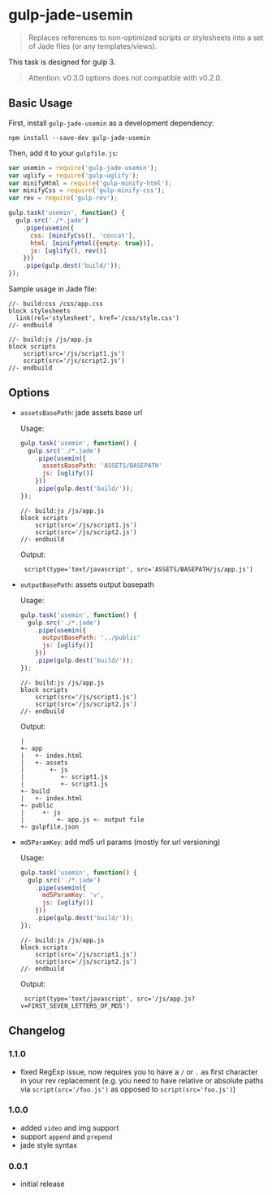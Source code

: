 # gulp-jade-usemin
> Replaces references to non-optimized scripts or stylesheets into a set of Jade files (or any templates/views).

This task is designed for gulp 3.
> Attention: v0.3.0 options does not compatible with v0.2.0.

## Basic Usage

First, install `gulp-jade-usemin` as a development dependency:

```shell
npm install --save-dev gulp-jade-usemin
```

Then, add it to your `gulpfile.js`:

```javascript
var usemin = require('gulp-jade-usemin');
var uglify = require('gulp-uglify');
var minifyHtml = require('gulp-minify-html');
var minifyCss = require('gulp-minify-css');
var rev = require('gulp-rev');

gulp.task('usemin', function() {
  gulp.src('./*.jade')
    .pipe(usemin({
      css: [minifyCss(), 'concat'],
      html: [minifyHtml({empty: true})],
      js: [uglify(), rev()]
    }))
    .pipe(gulp.dest('build/'));
});
```

Sample usage in Jade file:

```jade
//- build:css /css/app.css
block stylesheets
  link(rel='stylesheet', href='/css/style.css')
//- endbuild

//- build:js /js/app.js
block scripts
    script(src='/js/script1.js')
    script(src='/js/script2.js')
//- endbuild
```

## Options
-  `assetsBasePath`: jade assets base url

    Usage:
    ```javascript
    gulp.task('usemin', function() {
      gulp.src('./*.jade')
        .pipe(usemin({
          assetsBasePath: 'ASSETS/BASEPATH'
          js: [uglify()]
        }))
        .pipe(gulp.dest('build/'));
    });
    ```
    
    ```jade
    //- build:js /js/app.js
    block scripts
        script(src='/js/script1.js')
        script(src='/js/script2.js')
    //- endbuild
    ```
    
    Output:
    ```jade
     script(type='text/javascript', src='ASSETS/BASEPATH/js/app.js')
    ```

-  `outputBasePath`: assets output basepath

    Usage:
    ```javascript
    gulp.task('usemin', function() {
      gulp.src('./*.jade')
        .pipe(usemin({
          outputBasePath: '../public'
          js: [uglify()]
        }))
        .pipe(gulp.dest('build/'));
    });
    ```
    
    ```jade
    //- build:js /js/app.js
    block scripts
        script(src='/js/script1.js')
        script(src='/js/script2.js')
    //- endbuild
    ```
    
    Output:
    ```
    |
    +- app
    |   +- index.html
    |   +- assets
    |       +- js
    |          +- script1.js
    |          +- script1.js
    +- build
    |   +- index.html
    +- public
    |     +- js
    |         +- app.js <- output file
    +- gulpfile.json
    ```
    
- `md5ParamKey`: add md5 url params (mostly for url versioning)

    Usage:
    ```javascript
    gulp.task('usemin', function() {
      gulp.src('./*.jade')
        .pipe(usemin({
          md5ParamKey: 'v',
          js: [uglify()]
        }))
        .pipe(gulp.dest('build/'));
    });
    ```
    
    ```jade
    //- build:js /js/app.js
    block scripts
        script(src='/js/script1.js')
        script(src='/js/script2.js')
    //- endbuild
    ```
    
    Output:
    ```jade
     script(type='text/javascript', src='/js/app.js?v=FIRST_SEVEN_LETTERS_OF_MD5')
    ```

## Changelog

### 1.1.0
- fixed RegExp issue, now requires you to have a `/` or `.` as first character in your rev replacement (e.g. you need to have relative or absolute paths via `script(src='/foo.js')` as opposed to `script(src='foo.js')`)

### 1.0.0
- added `video` and img support
- support `append` and `prepend`
- jade style syntax

### 0.0.1
- initial release

